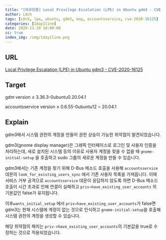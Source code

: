 ```yaml
---
title: "[하루한줄] Local Privilege Escalation (LPE) in Ubuntu gdm3 - CVE-2020-16125"
author: L0ch
tags: [L0ch, lpe, ubuntu, gdm3, eop, accountsservice, cve-2020-16125]
categories: [1day1line]
date: 2020-11-10 18:00:00
cc: true
index_img: /img/1day1line.png
---
```


## URL 

[Local Privilege Escalation (LPE) in Ubuntu gdm3 - CVE-2020-16125](https://securitylab.github.com/advisories/GHSL-2020-202-gdm3-LPE-unresponsive-accounts-daemon)



## Target

gdm version ≤ 3.36.3-0ubuntu0.20.04.1

accountsservice version ≤ 0.6.55-0ubuntu12 ~ 20.04.1



## Explain

gdm3에서 시스템 권한의 계정을 만들어 권한 상승이 가능한 취약점이 발견되었습니다.

gdm3(gnome display manager)은 그래픽 인터페이스로 로그인 및 사용자 인증을 처리하는데, 새로 설치된 시스템 등의 이유로 사용자 계정을 찾을 수 없을 때 `gnome-initial-setup` 을 호출하고 sudo 그룹의 새로운 계정을 만들 수 있습니다.

gdm3에서는 기존 계정을 찾기 위해 D-Bus 메소드 호출을 사용해 `accountsservice` 데몬의 `look_for_existing_users_sync` 에서 기존 사용자 목록을 가져옵니다. 이때 서비스 거부 공격으로 `accountsservice` 데몬이 응답하지 않도록 하면 D-Bus 메소드 호출이 시간 초과로 인해 연결이 실패하고 `priv→have_existing_user_accounts` 의 기본값인 false가 유지됩니다.

이후`wants_initial_setup` 에서 `priv→have_existing_user_accounts`가 false면 gdm3는 현재 시스템에 계정이 없는 것으로 인식하고 `gnome-initial-setup`을 호출해 시스템 권한의 계정을 생성할 수 있습니다.



해당 취약점의 패치는 `priv->have_existing_user_accounts`의 기본값을 true로 수정하는 것으로 적용되었습니다.

